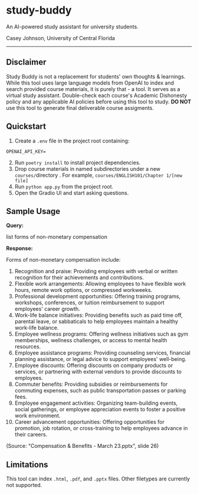 # study-buddy
An AI-powered study assistant for university students.

Casey Johnson, University of Central Florida

---

## Disclaimer

Study Buddy is not a replacement for students' own thoughts & learnings. While this tool uses large language models from OpenAI to index and search provided course materials, it is purely that - a tool. It serves as a virtual study assistant. Double-check each course's Academic Dishonesty policy and any applicable AI policies before using this tool to study. **DO NOT** use this tool to generate final deliverable course assigments.

## Quickstart

1. Create a `.env` file in the project root containing:
```
OPENAI_API_KEY=
```
2. Run `poetry install` to install project dependencies.
3. Drop course materials in named subdirectories under a new `courses/`directory . For example, `courses/ENGLISH101/Chapter 1/[new file]`
4. Run `python app.py` from the project root.
5. Open the Gradio UI and start asking questions.

## Sample Usage

**Query:**

list forms of non-monetary compensation

**Response:**

Forms of non-monetary compensation include:
1. Recognition and praise: Providing employees with verbal or written recognition for their achievements and contributions.
2. Flexible work arrangements: Allowing employees to have flexible work hours, remote work options, or compressed workweeks.
3. Professional development opportunities: Offering training programs, workshops, conferences, or tuition reimbursement to support employees' career growth.
4. Work-life balance initiatives: Providing benefits such as paid time off, parental leave, or sabbaticals to help employees maintain a healthy work-life balance.
5. Employee wellness programs: Offering wellness initiatives such as gym memberships, wellness challenges, or access to mental health resources.
6. Employee assistance programs: Providing counseling services, financial planning assistance, or legal advice to support employees' well-being.
7. Employee discounts: Offering discounts on company products or services, or partnering with external vendors to provide discounts to employees.
8. Commuter benefits: Providing subsidies or reimbursements for commuting expenses, such as public transportation passes or parking fees.
9. Employee engagement activities: Organizing team-building events, social gatherings, or employee appreciation events to foster a positive work environment.
10. Career advancement opportunities: Offering opportunities for promotion, job rotation, or cross-training to help employees advance in their careers.

(Source: "Compensation & Benefits - March 23.pptx", slide 26)

## Limitations

This tool can index `.html`, `.pdf`, and `.pptx` files. Other filetypes are currently not supported.
